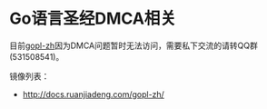 # Go语言圣经DMCA相关

目前[gopl-zh](https://github.com/golang-china/gopl-zh)因为DMCA问题暂时无法访问，需要私下交流的请转QQ群(531508541)。

镜像列表：

- http://docs.ruanjiadeng.com/gopl-zh/
